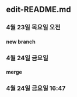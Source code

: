 ## edit-README.md 

### 4월 23일 목요일 오전
#### new branch

### 4월 24일 금요일

#### merge

### 4월 24일 금요일 16:47

